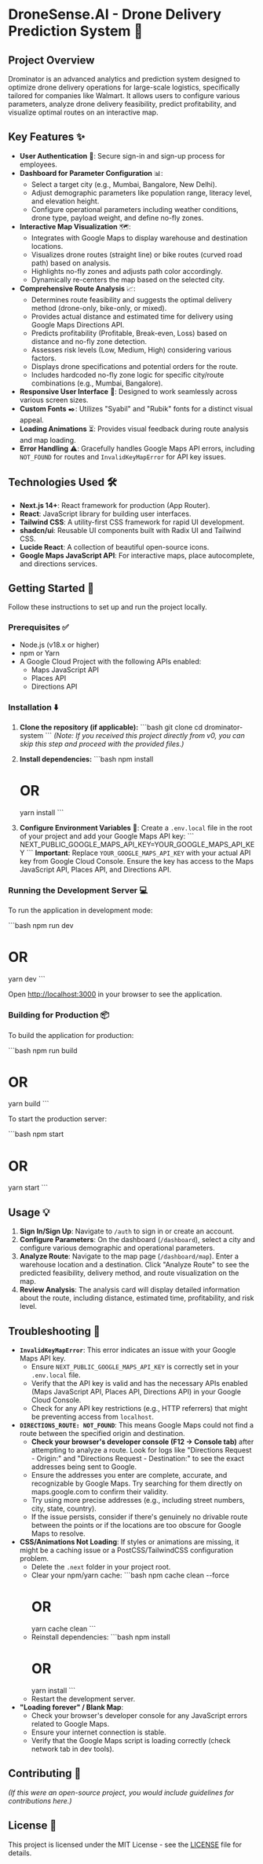 # DroneSense.AI - Drone Delivery Prediction System 🚀

## Project Overview

Drominator is an advanced analytics and prediction system designed to optimize drone delivery operations for large-scale logistics, specifically tailored for companies like Walmart. It allows users to configure various parameters, analyze drone delivery feasibility, predict profitability, and visualize optimal routes on an interactive map.

## Key Features ✨

*   **User Authentication** 🔐: Secure sign-in and sign-up process for employees.
*   **Dashboard for Parameter Configuration** 📊:
    *   Select a target city (e.g., Mumbai, Bangalore, New Delhi).
    *   Adjust demographic parameters like population range, literacy level, and elevation height.
    *   Configure operational parameters including weather conditions, drone type, payload weight, and define no-fly zones.
*   **Interactive Map Visualization** 🗺️:
    *   Integrates with Google Maps to display warehouse and destination locations.
    *   Visualizes drone routes (straight line) or bike routes (curved road path) based on analysis.
    *   Highlights no-fly zones and adjusts path color accordingly.
    *   Dynamically re-centers the map based on the selected city.
*   **Comprehensive Route Analysis** 📈:
    *   Determines route feasibility and suggests the optimal delivery method (drone-only, bike-only, or mixed).
    *   Provides actual distance and estimated time for delivery using Google Maps Directions API.
    *   Predicts profitability (Profitable, Break-even, Loss) based on distance and no-fly zone detection.
    *   Assesses risk levels (Low, Medium, High) considering various factors.
    *   Displays drone specifications and potential orders for the route.
    *   Includes hardcoded no-fly zone logic for specific city/route combinations (e.g., Mumbai, Bangalore).
*   **Responsive User Interface** 📱: Designed to work seamlessly across various screen sizes.
*   **Custom Fonts** ✒️: Utilizes "Syabil" and "Rubik" fonts for a distinct visual appeal.
*   **Loading Animations** ⏳: Provides visual feedback during route analysis and map loading.
*   **Error Handling** ⚠️: Gracefully handles Google Maps API errors, including `NOT_FOUND` for routes and `InvalidKeyMapError` for API key issues.

## Technologies Used 🛠️

*   **Next.js 14+**: React framework for production (App Router).
*   **React**: JavaScript library for building user interfaces.
*   **Tailwind CSS**: A utility-first CSS framework for rapid UI development.
*   **shadcn/ui**: Reusable UI components built with Radix UI and Tailwind CSS.
*   **Lucide React**: A collection of beautiful open-source icons.
*   **Google Maps JavaScript API**: For interactive maps, place autocomplete, and directions services.

## Getting Started 🏁

Follow these instructions to set up and run the project locally.

### Prerequisites ✅

*   Node.js (v18.x or higher)
*   npm or Yarn
*   A Google Cloud Project with the following APIs enabled:
    *   Maps JavaScript API
    *   Places API
    *   Directions API

### Installation ⬇️

1.  **Clone the repository (if applicable):**
    \`\`\`bash
    git clone <your-repository-url>
    cd drominator-system
    \`\`\`
    *(Note: If you received this project directly from v0, you can skip this step and proceed with the provided files.)*

2.  **Install dependencies:**
    \`\`\`bash
    npm install
    # OR
    yarn install
    \`\`\`

3.  **Configure Environment Variables** 🔑:
    Create a `.env.local` file in the root of your project and add your Google Maps API key:
    \`\`\`
    NEXT_PUBLIC_GOOGLE_MAPS_API_KEY=YOUR_GOOGLE_MAPS_API_KEY
    \`\`\`
    **Important**: Replace `YOUR_GOOGLE_MAPS_API_KEY` with your actual API key from Google Cloud Console. Ensure the key has access to the Maps JavaScript API, Places API, and Directions API.

### Running the Development Server 💻

To run the application in development mode:

\`\`\`bash
npm run dev
# OR
yarn dev
\`\`\`

Open [http://localhost:3000](http://localhost:3000) in your browser to see the application.

### Building for Production 📦

To build the application for production:

\`\`\`bash
npm run build
# OR
yarn build
\`\`\`

To start the production server:

\`\`\`bash
npm start
# OR
yarn start
\`\`\`

## Usage 💡

1.  **Sign In/Sign Up**: Navigate to `/auth` to sign in or create an account.
2.  **Configure Parameters**: On the dashboard (`/dashboard`), select a city and configure various demographic and operational parameters.
3.  **Analyze Route**: Navigate to the map page (`/dashboard/map`). Enter a warehouse location and a destination. Click "Analyze Route" to see the predicted feasibility, delivery method, and route visualization on the map.
4.  **Review Analysis**: The analysis card will display detailed information about the route, including distance, estimated time, profitability, and risk level.

## Troubleshooting 🐛

*   **`InvalidKeyMapError`**: This error indicates an issue with your Google Maps API key.
    *   Ensure `NEXT_PUBLIC_GOOGLE_MAPS_API_KEY` is correctly set in your `.env.local` file.
    *   Verify that the API key is valid and has the necessary APIs enabled (Maps JavaScript API, Places API, Directions API) in your Google Cloud Console.
    *   Check for any API key restrictions (e.g., HTTP referrers) that might be preventing access from `localhost`.
*   **`DIRECTIONS_ROUTE: NOT_FOUND`**: This means Google Maps could not find a route between the specified origin and destination.
    *   **Check your browser's developer console (F12 -> Console tab)** after attempting to analyze a route. Look for logs like "Directions Request - Origin:" and "Directions Request - Destination:" to see the exact addresses being sent to Google.
    *   Ensure the addresses you enter are complete, accurate, and recognizable by Google Maps. Try searching for them directly on maps.google.com to confirm their validity.
    *   Try using more precise addresses (e.g., including street numbers, city, state, country).
    *   If the issue persists, consider if there's genuinely no drivable route between the points or if the locations are too obscure for Google Maps to resolve.
*   **CSS/Animations Not Loading**: If styles or animations are missing, it might be a caching issue or a PostCSS/TailwindCSS configuration problem.
    *   Delete the `.next` folder in your project root.
    *   Clear your npm/yarn cache: \`\`\`bash
        npm cache clean --force
        # OR
        yarn cache clean
        \`\`\`
    *   Reinstall dependencies: \`\`\`bash
        npm install
        # OR
        yarn install
        \`\`\`
    *   Restart the development server.
*   **"Loading forever" / Blank Map**:
    *   Check your browser's developer console for any JavaScript errors related to Google Maps.
    *   Ensure your internet connection is stable.
    *   Verify that the Google Maps script is loading correctly (check network tab in dev tools).

## Contributing 🤝

*(If this were an open-source project, you would include guidelines for contributions here.)*

## License 📄

This project is licensed under the MIT License - see the [LICENSE](https://opensource.org/licenses/MIT) file for details.
